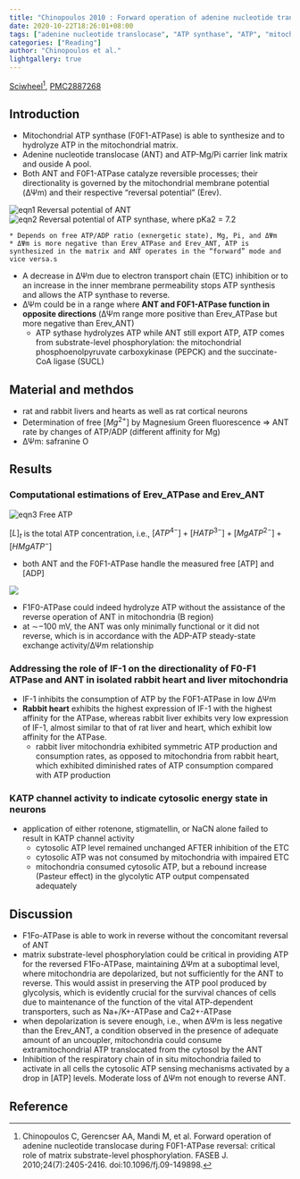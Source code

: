 ```yaml
---
title: "Chinopoulos 2010 : Forward operation of adenine nucleotide translocase during F0F1-ATPase reversal: critical role of matrix substrate-level phosphorylation"
date: 2020-10-22T18:26:01+08:00
tags: ["adenine nucleotide translocase", "ATP synthase", "ATP", "mitochondria", "cardiomyocyte"]
categories: ["Reading"]
author: "Chinopoulos et al."
lightgallery: true
---
```


[Sciwheel](https://sciwheel.com/work/#/items/1605967)[^Chinopoulos2010], [PMC2887268](https://www.ncbi.nlm.nih.gov/pmc/articles/PMC2887268/)

<!--more-->

## Introduction
* Mitochondrial ATP synthase (F0F1-ATPase) is able to synthesize and to hydrolyze ATP in the mitochondrial matrix.
* Adenine nucleotide translocase (ANT) and ATP-Mg/Pi carrier link matrix and ouside A pool.
* Both ANT and F0F1-ATPase catalyze reversible processes; their directionality is governed by the mitochondrial membrane potential (ΔΨm) and their respective “reversal potential” (Erev).

![eqn1 Reversal potential of ANT](https://user-images.githubusercontent.com/40054455/86616245-260e2300-bfe8-11ea-9296-7ebc012bcde1.png)
![eqn2 Reversal potential of ATP synthase](https://user-images.githubusercontent.com/40054455/86616251-27d7e680-bfe8-11ea-9fd8-b65bd0708bff.png), where pKa2 = 7.2

    * Depends on free ATP/ADP ratio (exnergetic state), Mg, Pi, and ΔΨm
    * ΔΨm is more negative than Erev_ATPase and Erev_ANT, ATP is synthesized in the matrix and ANT operates in the “forward” mode and vice versa.s
* A decrease in ΔΨm due to electron transport chain (ETC) inhibition or to an increase in the inner membrane permeability stops ATP synthesis and allows the ATP synthase to reverse.
* ΔΨm could be in a range where **ANT and F0F1-ATPase function in opposite directions** (ΔΨm range more positive than Erev_ATPase but more negative than Erev_ANT)
    * ATP sythase hydrolyzes ATP while ANT still export ATP, ATP comes from substrate-level phosphorylation: the mitochondrial phosphoenolpyruvate carboxykinase (PEPCK) and the succinate-CoA ligase (SUCL)

## Material and methdos
* rat and rabbit livers and hearts as well as rat cortical neurons
* Determination of free $[Mg^{2+}]$ by Magnesium Green fluorescence => ANT rate by changes of ATP/ADP (different affinity for Mg)
* ΔΨm: safranine O

## Results
### Computational estimations of Erev_ATPase and Erev_ANT
![eqn3 Free ATP](https://user-images.githubusercontent.com/40054455/86616253-28707d00-bfe8-11ea-8df5-9a132dab5564.png)

$[L]_t$ is the total ATP concentration, i.e., $[ATP^{4−}] + [HATP^{3−}] + [MgATP^{2−}] + [HMgATP^−]$

* both ANT and the F0F1-ATPase handle the measured free [ATP] and [ADP]

![](https://www.ncbi.nlm.nih.gov/pmc/articles/PMC2887268/bin/z380071078190001.jpg)

* F1F0-ATPase could indeed hydrolyze ATP without the assistance of the reverse operation of ANT in mitochondria (B region)
* at ∼−100 mV, the ANT was only minimally functional or it did not reverse, which is in accordance with the ADP-ATP steady-state exchange activity/ΔΨm relationship

### Addressing the role of IF-1 on the directionality of F0-F1 ATPase and ANT in isolated rabbit heart and liver mitochondria

* IF-1 inhibits the consumption of ATP by the F0F1-ATPase in low ΔΨm
* **Rabbit heart** exhibits the highest expression of IF-1 with the highest affinity for the ATPase, whereas rabbit liver exhibits very low expression of IF-1, almost similar to that of rat liver and heart, which exhibit low affinity for the ATPase.
    * rabbit liver mitochondria exhibited symmetric ATP production and consumption rates, as opposed to mitochondria from rabbit heart, which exhibited diminished rates of ATP consumption compared with ATP production

### KATP channel activity to indicate cytosolic energy state in neurons
* application of either rotenone, stigmatellin, or NaCN alone failed to result in KATP channel activity
    * cytosolic ATP level remained unchanged AFTER inhibition of the ETC
    * cytosolic ATP was not consumed by mitochondria with impaired ETC
    * mitochondria consumed cytosolic ATP, but a rebound increase (Pasteur effect) in the glycolytic ATP output compensated adequately

## Discussion
* F1Fo-ATPase is able to work in reverse without the concomitant reversal of ANT
* matrix substrate-level phosphorylation could be critical in providing ATP for the reversed F1Fo-ATPase,
maintaining ΔΨm at a suboptimal level, where mitochondria are depolarized, but not sufficiently for the ANT to reverse. This would assist in preserving the ATP pool produced by glycolysis, which is evidently crucial for the survival chances of cells due to maintenance of the function of the vital ATP-dependent transporters, such as Na+/K+-ATPase and Ca2+-ATPase
* when depolarization is severe enough, i.e., when ΔΨm is less negative than the Erev_ANT, a condition observed in the presence of adequate amount of an uncoupler, mitochondria could consume extramitochondrial ATP translocated from the cytosol by the ANT
* Inhibition of the respiratory chain of in situ mitochondria failed to activate in all cells the cytosolic ATP sensing mechanisms activated by a drop in [ATP] levels. Moderate loss of ΔΨm not enough to reverse ANT.

## Reference
[^Chinopoulos2010]: Chinopoulos C, Gerencser AA, Mandi M, et al. Forward operation of adenine nucleotide translocase during F0F1-ATPase reversal: critical role of matrix substrate-level phosphorylation. FASEB J. 2010;24(7):2405-2416. doi:10.1096/fj.09-149898.
